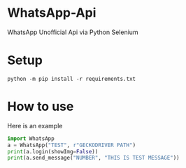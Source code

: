 # WhatsApp-Api
WhatsApp Unofficial Api via Python Selenium

# Setup

```
python -m pip install -r requirements.txt
```

# How to use
Here is an example

```Python
import WhatsApp
a = WhatsApp("TEST", r"GECKODRIVER PATH")
print(a.login(showImg=False))
print(a.send_message("NUMBER", "THIS IS TEST MESSAGE"))
```

